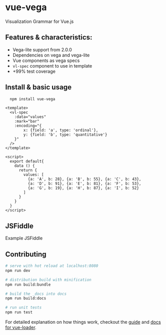 # vue-vega

Visualization Grammar for Vue.js 

## Features & characteristics:

* Vega-lite support from 2.0.0
* Dependencies on vega and vega-lite
* Vue components as vega specs
* `vl-spec` component to use in template
* +99% test coverage

## Install & basic usage

```bash
  npm install vue-vega
```

```vue
<template>
  <vl-spec
    :data="values"
    :mark="bar"
    :encoding="{
        x: {field: 'a', type: 'ordinal'},
        y: {field: 'b', type: 'quantitative'}
    }"
  />
</template>

<script>
  export default{
    data () {
      return {
        values: [
          {a: 'A', b: 28}, {a: 'B', b: 55}, {a: 'C', b: 43},
          {a: 'D', b: 91}, {a: 'E', b: 81}, {a: 'F', b: 53},
          {a: 'G', b: 19}, {a: 'H', b: 87}, {a: 'I', b: 52}
        ]
      }
    }
  }
</script>

```
## JSFiddle

Example JSFiddle


## Contributing

```bash
# serve with hot reload at localhost:8080
npm run dev

# distribution build with minification
npm run build:bundle

# build the _docs into docs
npm run build:docs

# run unit tests
npm run test
```

For detailed explanation on how things work, checkout the [guide](http://vuejs-templates.github.io/webpack/) and [docs for vue-loader](http://vuejs.github.io/vue-loader).

